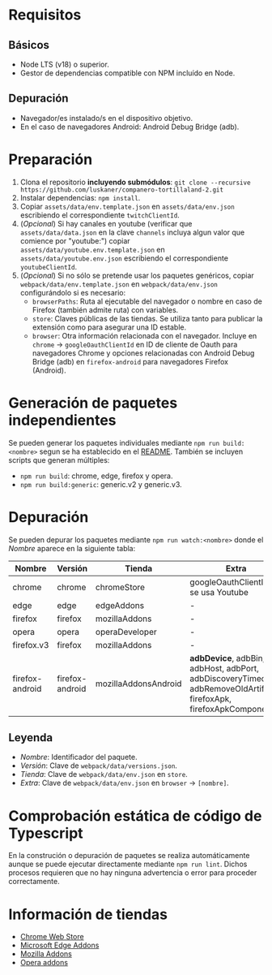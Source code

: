 # Requisitos

## Básicos

* Node LTS (v18) o superior.
* Gestor de dependencias compatible con NPM incluído en Node.

## Depuración

* Navegador/es instalado/s en el dispositivo objetivo.
* En el caso de navegadores Android: Android Debug Bridge (adb).

# Preparación

1. Clona el repositorio **incluyendo submódulos**: `git clone --recursive https://github.com/luskaner/companero-tortillaland-2.git`
1. Instalar dependencias: `npm install`.
1. Copiar `assets/data/env.template.json` en `assets/data/env.json` escribiendo el correspondiente `twitchClientId`.
1. (*Opcional*) Si hay canales en youtube (verificar que `assets/data/data.json` en la clave `channels` incluya algun valor que comience por "youtube:") copiar `assets/data/youtube.env.template.json` en `assets/data/youtube.env.json` escribiendo el correspondiente `youtubeClientId`.
1. (*Opcional*) Si no sólo se pretende usar los paquetes genéricos, copiar `webpack/data/env.template.json` en `webpack/data/env.json` configurándolo si es necesario:
    * `browserPaths`: Ruta al ejecutable del navegador o nombre en caso de Firefox (también admite ruta) con variables.
    * `store`: Claves públicas de las tiendas. Se utiliza tanto para publicar la extensión como para asegurar una ID estable.
    * `browser`: Otra información relacionada con el navegador. Incluye en `chrome` -> `googleOauthClientId` en ID de cliente de Oauth para navegadores Chrome y opciones relacionadas con Android Debug Bridge (adb) en `firefox-android` para navegadores Firefox (Android).

# Generación de paquetes independientes

Se pueden generar los paquetes individuales mediante `npm run build:<nombre>` segun se ha establecido en el [README](README.md#paquete-independiente). 
También se incluyen scripts que generan múltiples:
* `npm run build`: chrome, edge, firefox y opera.
* `npm run build:generic`: generic.v2 y generic.v3.

# Depuración



Se pueden depurar los paquetes mediante `npm run watch:<nombre>` donde el *Nombre* aparece en la siguiente tabla:

| Nombre         | Versión         | Tienda               | Extra                                                                                                                |
|-----------------|-----------------|----------------------|----------------------------------------------------------------------------------------------------------------------|
| chrome          | chrome          | chromeStore          | googleOauthClientId si se usa Youtube                                                                                |
| edge            | edge            | edgeAddons           | -                                                                                                                    |
| firefox         | firefox         | mozillaAddons        | -                                                                                                                    |
| opera           | opera           | operaDeveloper       | -                                                                                                                    |
| firefox.v3      | firefox         | mozillaAddons        | -                                                                                                                    |
| firefox-android | firefox-android | mozillaAddonsAndroid | **adbDevice**, adbBin, adbHost, adbPort, adbDiscoveryTimeout, adbRemoveOldArtifacts, firefoxApk, firefoxApkComponent |

## Leyenda

* *Nombre*: Identificador del paquete.
* *Versión*: Clave de `webpack/data/versions.json`.
* *Tienda*: Clave de `webpack/data/env.json` en `store`.
* *Extra*: Clave de `webpack/data/env.json` en `browser` -> `[nombre]`.

# Comprobación estática de código de Typescript

En la construción o depuración de paquetes se realiza automáticamente aunque se puede ejecutar directamente mediante `npm run lint`. Dichos procesos requieren que no hay ninguna advertencia o error para proceder correctamente.

# Información de tiendas

* [Chrome Web Store](./info_stores/ChromeWebStore/ChromeWebStore.md)
* [Microsoft Edge Addons](./info_stores/EdgeAddons/EdgeAddons.md)
* [Mozilla Addons](./info_stores/MozillaAddons/MozillaAddons.md)
* [Opera addons](./info_stores/OperaAddons/OperaAddons.md)
